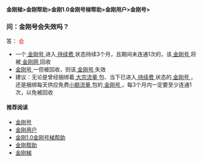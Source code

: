 #### 金刚梯>金刚帮助>金刚1.0金刚号梯帮助>金刚用户>金刚号>
### 问：金刚号会失效吗？

答：<font color="Red"> 会 </font>

- 一个[ 金刚号 ](https://a2zitpro.github.io/web/kkid)进入[ 待续费 ](https://a2zitpro.github.io/web/kkdatatrafficexpiredidentify)状态持续3个月，且期间未连通1次的，该[ 金刚号 ](https://a2zitpro.github.io/web/kkid)将被[ 金刚网 ](https://a2zitpro.github.io/web/kksitecn)回收
- [ 金刚号 ](https://a2zitpro.github.io/web/kkid)一但被回收，则该[ 金刚号 ](https://a2zitpro.github.io/web/kkid)失效
- 建议：无论是曾经捆绑着[ 大宗流量 ](https://a2zitpro.github.io/web/bulkkkdatatraffic)包、当下已进入[ 待续费 ](https://a2zitpro.github.io/web/kkdatatrafficexpiredidentify)状态的[ 金刚号 ](https://a2zitpro.github.io/web/kkid)，还是捆绑每天供应免费[小额流量 ](https://a2zitpro.github.io/web/smallamountkkdatatraffic)包的[ 金刚号 ](https://a2zitpro.github.io/web/kkid)，每3个月内一定要至少连通1次，以免被回收

#### 推荐阅读

- [金刚号](https://a2zitpro.github.io/web/list_kkid)
- [金刚用户](https://a2zitpro.github.io/web/list_kkuser)
- [金刚1.0金刚号梯帮助](https://a2zitpro.github.io/web/list_helpkkvpn1.0)
- [金刚帮助](https://a2zitpro.github.io/web/list_helpkkvpn)
- [金刚梯](https://a2zitpro.github.io/web/dlb)
